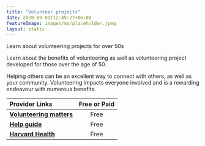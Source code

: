 ```yaml
---
title: "Volunteer projects"
date: 2020-09-01T12:49:27+06:00
featureImage: images/ma/placeholder.jpeg
layout: static
---
```


Learn about volunteering projects for over 50s

Learn about the benefits of volunteering as well as volunteering project developed for those over the age of 50.

Helping others can be an excellent way to connect with others, as well as your community. Volunteering impacts everyone involved and is a rewarding endeavour with numerous benefits.

| Provider Links      | Free or Paid  |  
| :-----------          | :--------------:      |  
| [**Volunteering matters**](https://volunteeringmatters.org.uk/pillars/older-people/) | Free | 
| [**Help guide**](https://www.helpguide.org/articles/healthy-living/volunteering-and-its-surprising-benefits.htm) | Free | 
| [**Harvard Health**](https://www.health.harvard.edu/blog/volunteering-may-be-good-for-body-and-mind-201306266428) | Free | 
  

<br/><br/>






